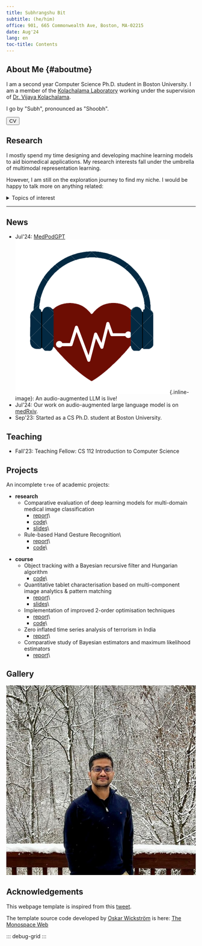 ```yaml
---
title: Subhrangshu Bit
subtitle: (he/him)
office: 901, 665 Commonwealth Ave, Boston, MA-02215
date: Aug'24
lang: en
toc-title: Contents
---
```

## About Me {#aboutme}

I am a second year Computer Science Ph.D. student in Boston University.
I am a member of the [Kolachalama
Laboratory](https://vkola-lab.github.io) working under the supervision
of [Dr. Vijaya Kolachalama](https://www.bu.edu/cs/profiles/vkola/).

<p>I go by "Subh", pronounced as "Shoobh".
<nav>
    <a href="assets/docs/cv.pdf">
    <button>
    <i class="fa fa-file-pdf-o" aria-hidden="true"></i> CV
    </button>
    </a>
</nav>

## Research

I mostly spend my time designing and developing machine learning models
to aid biomedical applications. My research interests fall under the
umbrella of multimodal representation learning.

However, I am still on the exploration journey <i class="fa fa-road" aria-hidden="true"></i> to find my niche. I would
be happy to talk more on anything related:

<details>
<summary>Topics of interest</summary>

* Intersection of video and language understanding.
* Are models capable of continually learning new tasks on videos?
* Can we stop training to align embeddings from different off-the-shelf foundation models?
</details>

------------------------------------------------------------------------

## News

* <i class="fa fa-headphones" aria-hidden="true"></i> Jul\'24: [MedPodGPT](https://medpodgpt.org)![MedPodGPT_logo](assets/images/MedPodGPT.png){.inline-image}: An audio-augmented LLM is live!
* <i class="fa fa-file-o" aria-hidden="true"></i> Jul\'24: Our work on audio-augmented large language model is on [medRxiv](https://doi.org/10.1101/2024.07.11.24310304).
* <i class="fa fa-id-badge" aria-hidden="true"></i> Sep\'23: Started as a CS Ph.D. student at Boston University.

## Teaching

* <i class="fa fa-pencil-square-o" aria-hidden="true"></i> Fall\'23: Teaching Fellow: CS 112 Introduction to Computer Science

## Projects

An incomplete `tree` of academic projects:

<ul class="tree"><li><p style="margin: 0;"><strong>research</strong></p>

* Comparative evaluation of deep learning models for multi-domain medical image classification
    * [report](assets/docs/ivc_project.pdf)\
    * [code](https://github.com/appledora/Multi-domain-Medical-Image-Classification/tree/main)\
    * [slides](assets/docs/ivc_project_slides.pdf)\
* Rule-based Hand Gesture Recognition\
    * [report](assets/docs/ai_project.pdf)\
    * [code](https://github.com/appledora/Rule-based-gesture-detection)\

</li></ul>

<ul class="tree"><li><p style="margin: 0;"><strong>course</strong></p>

* Object tracking with a Bayesian recursive filter and Hungarian algorithm
    * [code](https://github.com/SubhrangshuBit/ivc-a3/tree/main)\
* Quantitative tablet characterisation based on multi-component image analytics & pattern matching
    * [report](assets/docs/Master_Thesis.pdf)\
    * [slides](assets/docs/hyperspectral_image_quantification_drl.pdf)\
* Implementation of improved 2-order optimisation techniques
    * [report](assets/docs/OptAlg-Final.pdf)\
    * [code](https://github.com/SubhrangshuBit/Optimization---Conjugate-Gradient-/tree/main)\
* Zero inflated time series analysis of terrorism in India
    * [report](assets/docs/zero_inflated_time_series.pdf)\
* Comparative study of Bayesian estimators and maximum likelihood estimators
    * [report](assets/docs/Bayes_vs_MLE.pdf)\

</li></ul>

## Gallery
 ![First winter/snow in Pittsburgh, US (2023)](assets/images/bust.png)

<!-- For aligning images -->
<!-- Solarized dark             |  Solarized Ocean
:-------------------------:|:-------------------------:
![](assets/images/bust.png) |  ![](assets/images/bust.png) -->

## Acknowledgements

This webpage template is inspired from this
[tweet](https://x.com/owickstrom/status/1828469089666298315).

The template source code developed by [Oskar
Wickström](https://wickstrom.tech) is here:
[The Monospace Web](https://github.com/owickstrom/the-monospace-web)

::: debug-grid
:::
